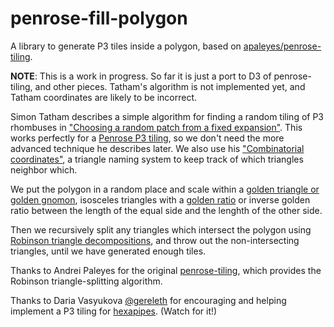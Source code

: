 # penrose-fill-polygon

A library to generate P3 tiles inside a polygon, based on [apaleyes/penrose-tiling](https://github.com/apaleyes/penrose-tiling).

**NOTE**: This is a work in progress. So far it is just a port to D3 of penrose-tiling, and other pieces. Tatham's algorithm is not implemented yet, and Tatham  coordinates are likely to be incorrect.

Simon Tatham describes a simple algorithm for finding a random tiling of P3 rhombuses in ["Choosing a random patch from a fixed expansion"](https://www.chiark.greenend.org.uk/~sgtatham/quasiblog/aperiodic-tilings/#random-patch). This works perfectly for a [Penrose P3 tiling](https://en.wikipedia.org/wiki/Penrose_tiling#Rhombus_tiling_(P3)), so we don't need the more advanced technique he describes later. We also use his ["Combinatorial coordinates"](https://www.chiark.greenend.org.uk/~sgtatham/quasiblog/aperiodic-tilings/#ccoords), a triangle naming system to keep track of which triangles neighbor which.

We put the polygon in a random place and scale within a [golden triangle or golden gnomon](https://en.wikipedia.org/wiki/Golden_triangle_(mathematics)), isosceles triangles with a [golden ratio](https://en.wikipedia.org/wiki/Golden_ratio) or inverse golden ratio between the length of the equal side and the lenghth of the other side.

Then we recursively split any triangles which intersect the polygon using [Robinson triangle decompositions](https://en.wikipedia.org/wiki/Penrose_tiling#Robinson_triangle_decompositions), and throw out the non-intersecting triangles, until we have generated enough tiles.

Thanks to Andrei Paleyes for the original [penrose-tiling](https://github.com/apaleyes/penrose-tiling), which provides the Robinson triangle-splitting algorithm.

Thanks to Daria Vasyukova [@gereleth](https://twitter.com/gereleth/) for encouraging and helping implement a P3 tiling for [hexapipes](https://hexapipes.vercel.app/). (Watch for it!)

